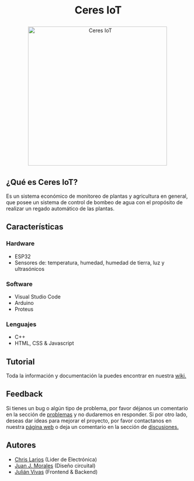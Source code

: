 # <p align="center"> Ceres IoT </p>
<p align="center"> <img src="https://github.com/Sirius-py/Ceres_IoT/blob/Master/Imagenes/Logo_Ceres_null.png" title="Ceres IoT" alt="Ceres IoT" width="380" height="380"/>&nbsp;</p>

## ¿Qué es Ceres IoT?
Es un sistema económico de monitoreo de plantas y agricultura en general, que posee un sistema de control de bombeo de agua con el propósito de realizar un regado automático de las plantas.

## Características

### Hardware
  * ESP32
  * Sensores de: temperatura, humedad, humedad de tierra, luz y ultrasónicos
 
### Software
  * Visual Studio Code
  * Arduino
  * Proteus
  
### Lenguajes
  * C++
  * HTML, CSS & Javascript
  
## Tutorial
Toda la información y documentación la puedes encontrar en nuestra [wiki.](https://github.com/Sirius-py/Ceres_IoT/wiki)

## Feedback
Si tienes un bug o algún tipo de problema, por favor déjanos un comentario en la sección de [problemas](https://github.com/Sirius-py/Ceres_IoT/issues) y no dudaremos en responder. Si por otro lado, deseas dar ideas para mejorar el proyecto, por favor contactanos en nuestra [página web](https://app-ceres.herokuapp.com/) o deja un comentario en la sección de [discusiones.](https://github.com/Sirius-py/Ceres_IoT/discussions)

## Autores
  * [Chris Larios](https://github.com/Sirius-py) (Lider de Electrónica)
  * [Juan J. Morales](https://github.com/JuanMz444) (Diseño circuital)
  * [Julián Vivas](https://github.com/JulCode) (Frontend & Backend)
  
